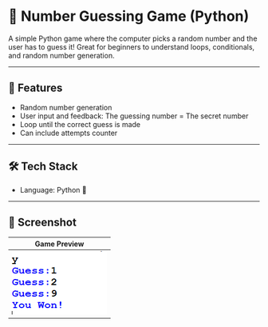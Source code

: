 # 🎲 Number Guessing Game (Python)

A simple Python game where the computer picks a random number and the user has to guess it! Great for beginners to understand loops, conditionals, and random number generation.

---

## 📌 Features

- Random number generation 
- User input and feedback: The guessing number = The secret number
- Loop until the correct guess is made
- Can include attempts counter

---

## 🛠 Tech Stack

- Language: Python 🐍
---

## 📸 Screenshot

| Game Preview |
|--------------|
| ![preview](Guessing_game_preview.PNG) |


